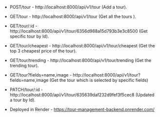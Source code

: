 * POST/tour - http://localhost:8000/api/v1/tour (Add a tour).
* GET/tour - http://localhost:8000/api/v1/tour (Get all the tours ).
* GET/tour/:id - http://localhost:8000/api/v1/tour/6356d988a15d793b3e3c8500 (Get specific tour by Id).
* GET/tour/cheapest - http://localhost:8000/api/v1/tour/cheapest (Get the top 3 cheapest price of the tour).
* GET/tour/trending - http://localhost:8000/api/v1/tour/trending (Get the trending tour).
* GET/tour?fields=name,image - http://localhost:8000/api/v1/tour?fields=name,image (Get the tour which is selected by specific fields)
* PATCH/tour/:id - http://localhost:8000/api/v1/tour/635639daf232d9fef3f5cec8 (Updated a tour by Id).

* Deployed in Render - https://tour-management-backend.onrender.com/
